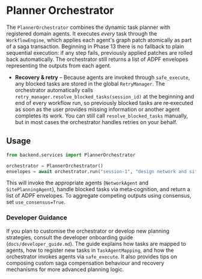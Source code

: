 # Planner Orchestrator

The `PlannerOrchestrator` combines the dynamic task planner with
registered domain agents.  It executes *every* task through the
`WorkflowEngine`, which applies each agent's graph patch atomically as
part of a saga transaction.  Beginning in Phase 13 there is no fallback
to plain sequential execution: if any step fails, previously applied
patches are rolled back automatically.  The orchestrator still returns a
list of ADPF envelopes representing the outputs from each agent.

* **Recovery & retry** – Because agents are invoked through
  `safe_execute`, any blocked tasks are stored in the global
  `RetryManager`.  The orchestrator automatically calls
  `retry_manager.resolve_blocked_tasks(session_id)` at the beginning and
  end of every workflow run, so previously blocked tasks are
  re‑executed as soon as the user provides missing information or
  another agent completes its work.  You can still call
  `resolve_blocked_tasks` manually, but in most cases the orchestrator
  handles retries on your behalf.

## Usage

```python
from backend.services import PlannerOrchestrator

orchestrator = PlannerOrchestrator()
envelopes = await orchestrator.run("session-1", "design network and site")
```

This will invoke the appropriate agents (`NetworkAgent` and
`SitePlanningAgent`), handle blocked tasks via meta‑cognition, and
return a list of ADPF envelopes.  To aggregate competing outputs using
consensus, set `use_consensus=True`.

### Developer Guidance

If you plan to customise the orchestrator or develop new planning
strategies, consult the developer onboarding guide
(`docs/developer_guide.md`).  The guide explains how tasks are mapped to
agents, how to register new tasks in `TaskAgentMapping`, and how the
orchestrator invokes agents via `safe_execute`.  It also provides tips
on composing custom saga compensation behaviour and recovery mechanisms
for more advanced planning logic.

